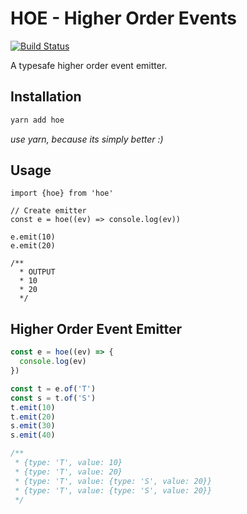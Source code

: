 # HOE - Higher Order Events

[![Build Status](https://travis-ci.org/tusharmath/hoe.svg?branch=master)](https://travis-ci.org/tusharmath/hoe)

A typesafe higher order event emitter.

## Installation

```bash
yarn add hoe 
```
*use yarn, because its simply better :)*


## Usage

```ecmascript 6
import {hoe} from 'hoe'

// Create emitter
const e = hoe((ev) => console.log(ev))

e.emit(10) 
e.emit(20)

/** 
  * OUTPUT
  * 10
  * 20
  */

```

## Higher Order Event Emitter

```ts
const e = hoe((ev) => {
  console.log(ev)
})

const t = e.of('T')
const s = t.of('S')
t.emit(10)
t.emit(20)
s.emit(30)
s.emit(40)

/**
 * {type: 'T', value: 10}
 * {type: 'T', value: 20}
 * {type: 'T', value: {type: 'S', value: 20}}
 * {type: 'T', value: {type: 'S', value: 20}}
 */
```
